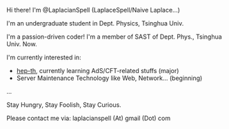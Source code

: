 Hi there! I'm @LaplacianSpell (LaplaceSpell/Naive Laplace...) 

I'm an undergraduate student in Dept. Physics, Tsinghua Univ. 

I'm a passion-driven coder! I'm a member of SAST of Dept. Phys., Tsinghua Univ. Now.

I'm currently interested in:

* [hep-th](https://arxiv.org/list/hep-th/new), currently learning AdS/CFT-related stuffs (major)
* Server Maintenance Technology like Web, Network... (beginning)

...


Stay Hungry, Stay Foolish, Stay Curious. 

Please contact me via: laplacianspell (At) gmail (Dot) com
